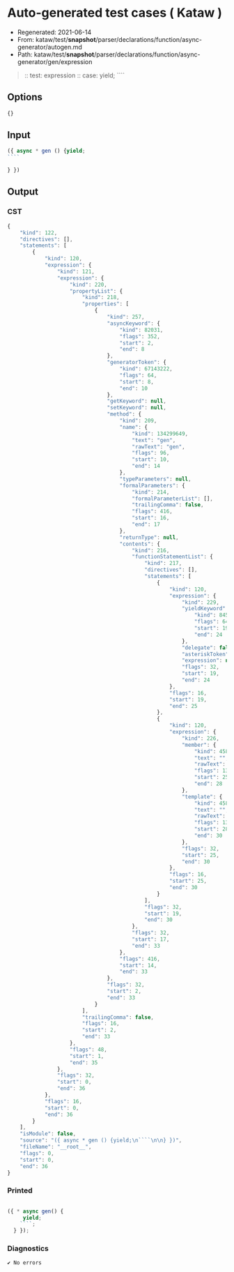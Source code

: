 # Auto-generated test cases ( Kataw )
- Regenerated: 2021-06-14
- From: kataw/test/__snapshot__/parser/declarations/function/async-generator/autogen.md
- Path: kataw/test/__snapshot__/parser/declarations/function/async-generator/gen/expression
> :: test: expression
> :: case: yield;
>          ````
>          
>          
## Options

`````js
{}
`````
## Input

`````js
({ async * gen () {yield;
````

} })
`````
## Output

### CST

```javascript
{
    "kind": 122,
    "directives": [],
    "statements": [
        {
            "kind": 120,
            "expression": {
                "kind": 121,
                "expression": {
                    "kind": 220,
                    "propertyList": {
                        "kind": 218,
                        "properties": [
                            {
                                "kind": 257,
                                "asyncKeyword": {
                                    "kind": 82031,
                                    "flags": 352,
                                    "start": 2,
                                    "end": 8
                                },
                                "generatorToken": {
                                    "kind": 67143222,
                                    "flags": 64,
                                    "start": 8,
                                    "end": 10
                                },
                                "getKeyword": null,
                                "setKeyword": null,
                                "method": {
                                    "kind": 209,
                                    "name": {
                                        "kind": 134299649,
                                        "text": "gen",
                                        "rawText": "gen",
                                        "flags": 96,
                                        "start": 10,
                                        "end": 14
                                    },
                                    "typeParameters": null,
                                    "formalParameters": {
                                        "kind": 214,
                                        "formalParameterList": [],
                                        "trailingComma": false,
                                        "flags": 416,
                                        "start": 16,
                                        "end": 17
                                    },
                                    "returnType": null,
                                    "contents": {
                                        "kind": 216,
                                        "functionStatementList": {
                                            "kind": 217,
                                            "directives": [],
                                            "statements": [
                                                {
                                                    "kind": 120,
                                                    "expression": {
                                                        "kind": 229,
                                                        "yieldKeyword": {
                                                            "kind": 8454253,
                                                            "flags": 64,
                                                            "start": 19,
                                                            "end": 24
                                                        },
                                                        "delegate": false,
                                                        "asteriskToken": null,
                                                        "expression": null,
                                                        "flags": 32,
                                                        "start": 19,
                                                        "end": 24
                                                    },
                                                    "flags": 16,
                                                    "start": 19,
                                                    "end": 25
                                                },
                                                {
                                                    "kind": 120,
                                                    "expression": {
                                                        "kind": 226,
                                                        "member": {
                                                            "kind": 458761,
                                                            "text": "",
                                                            "rawText": "",
                                                            "flags": 134217824,
                                                            "start": 25,
                                                            "end": 28
                                                        },
                                                        "template": {
                                                            "kind": 458761,
                                                            "text": "",
                                                            "rawText": "",
                                                            "flags": 134217824,
                                                            "start": 28,
                                                            "end": 30
                                                        },
                                                        "flags": 32,
                                                        "start": 25,
                                                        "end": 30
                                                    },
                                                    "flags": 16,
                                                    "start": 25,
                                                    "end": 30
                                                }
                                            ],
                                            "flags": 32,
                                            "start": 19,
                                            "end": 30
                                        },
                                        "flags": 32,
                                        "start": 17,
                                        "end": 33
                                    },
                                    "flags": 416,
                                    "start": 14,
                                    "end": 33
                                },
                                "flags": 32,
                                "start": 2,
                                "end": 33
                            }
                        ],
                        "trailingComma": false,
                        "flags": 16,
                        "start": 2,
                        "end": 33
                    },
                    "flags": 48,
                    "start": 1,
                    "end": 35
                },
                "flags": 32,
                "start": 0,
                "end": 36
            },
            "flags": 16,
            "start": 0,
            "end": 36
        }
    ],
    "isModule": false,
    "source": "({ async * gen () {yield;\n````\n\n} })",
    "fileName": "__root__",
    "flags": 0,
    "start": 0,
    "end": 36
}
```

### Printed

```javascript

({ * async gen() {
     yield;
    ````;
  } });
```

### Diagnostics

```javascript
✔ No errors
```

